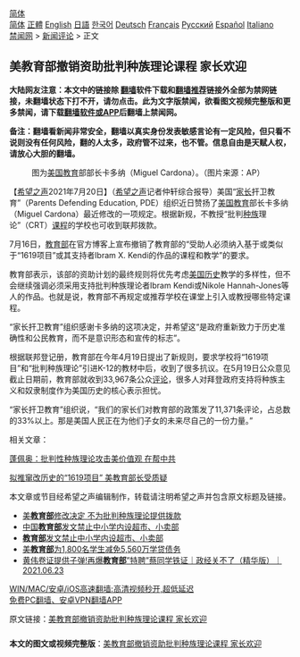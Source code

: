  <!-- 面包屑导航 --> <div class="breadcrumb"><!-- GTranslate: https://gtranslate.io/ -->  <div class="switcher notranslate">  <div class="selected">  <a href="#" onclick="return false;"> 简体</a>  </div>  <div class="option">  <a href="https://www.bannedbook.org" onclick="doGTranslate('zh-CN|zh-CN');jQuery('div.switcher div.selected a').html(jQuery(this).html());return false;" title="简体中文" class="nturl selected"> 简体</a>  <a href="https://www.bannedbook.org/zh-tw/" onclick="doGTranslate('zh-CN|zh-TW');jQuery('div.switcher div.selected a').html(jQuery(this).html());return false;" title="繁體中文" class="nturl"> 正體</a>  <a href="https://www.bannedbook.org/en/" onclick="doGTranslate('zh-CN|en');jQuery('div.switcher div.selected a').html(jQuery(this).html());return false;" title="English" class="nturl"> English</a>  <a href="https://www.bannedbook.org/ja/" onclick="doGTranslate('zh-CN|ja');jQuery('div.switcher div.selected a').html(jQuery(this).html());return false;" title="日本語" class="nturl"> 日語</a>  <a href="https://www.bannedbook.org/ko/" onclick="doGTranslate('zh-CN|ko');jQuery('div.switcher div.selected a').html(jQuery(this).html());return false;" title="한국어" class="nturl"> 한국어</a>  <a href="https://www.bannedbook.org/de/" onclick="doGTranslate('zh-CN|de');jQuery('div.switcher div.selected a').html(jQuery(this).html());return false;" title="Deutsch" class="nturl"> Deutsch</a>  <a href="https://www.bannedbook.org/fr/" onclick="doGTranslate('zh-CN|fr');jQuery('div.switcher div.selected a').html(jQuery(this).html());return false;" title="Français" class="nturl"> Français</a>  <a href="https://www.bannedbook.org/ru/" onclick="doGTranslate('zh-CN|ru');jQuery('div.switcher div.selected a').html(jQuery(this).html());return false;" title="Русский" class="nturl"> Русский</a>  <a href="https://www.bannedbook.org/es/" onclick="doGTranslate('zh-CN|es');jQuery('div.switcher div.selected a').html(jQuery(this).html());return false;" title="Español" class="nturl"> Español</a>  <a href="https://www.bannedbook.org/it/" onclick="doGTranslate('zh-CN|it');jQuery('div.switcher div.selected a').html(jQuery(this).html());return false;" title="Italiano" class="nturl"> Italiano</a>  </div>  </div>      <div class='breadcrumb-sub'><!-- Breadcrumb NavXT 6.3.0 --> <a href="https://www.bannedbook.org/" class="home">禁闻网</a> &gt; <a href="https://www.bannedbook.org/bnews/comments/" class="category">新闻评论</a> &gt; 正文</div></div><h2>美教育部撤销资助批判种族理论课程 家长欢迎</h2> <p class="notice"><b>大陆网友注意：本文中的链接除 <a href="https://github.com/bannedbook/fanqiang" >翻墙</a>软件下载和<a href="https://github.com/killgcd/justmysocks/blob/master/README.md">翻墙推荐</a>链接外全部为禁网链接，未翻墙状态下打不开，请勿点击。此为文字版禁闻，欲看图文视频完整版和更多禁闻，请下载<a href="https://github.com/bannedbook/fanqiang">翻墙软件或APP</a>后翻墙上禁闻网。</p><p>备注：翻墙看新闻非常安全，翻墙以真实身份发表敏感言论有一定风险，但只看不说则没有任何风险，翻的人太多，政府管不过来，也不管。信息自由是天赋人权，请放心大胆的翻墙。</b></p>  <div class="entry"> <figure> <p><figcaption>图为<a href="https://www.bannedbook.org/bnews/tag/%e7%be%8e%e5%9b%bd/" class="st_tag internal_tag" rel="tag" title="标签 美国 下的日志">美国</a><a href="https://www.bannedbook.org/bnews/tag/%e6%95%99%e8%82%b2/" class="st_tag internal_tag" rel="tag" title="标签 教育 下的日志">教育</a>部部长卡多纳（Miguel Cardona）。（图片来源：AP）</figcaption></figure> <p>【<span class='wp_keywordlink_affiliate'><a href="https://www.soundofhope.org" title="希望之声" target="_blank">希望之声</a></span>2021年7月20日】（<a href="https://www.bannedbook.org/bnews/tag/%e5%b8%8c%e6%9c%9b%e4%b9%8b%e5%a3%b0/" class="st_tag internal_tag" rel="tag" title="标签 希望之声 下的日志">希望之声</a>记者仲轩综合报导）美国“<a href="https://www.bannedbook.org/bnews/tag/%E5%AE%B6%E9%95%BF/" class="st_tag internal_tag" rel="tag" title="标签 家长 下的日志">家长</a>扞卫教育”（Parents Defending Education, PDE）组织近日赞扬了<a href="https://www.bannedbook.org/bnews/tag/%E7%BE%8E%E5%9B%BD%E6%95%99%E8%82%B2/" class="st_tag internal_tag" rel="tag" title="标签 美国教育 下的日志">美国教育</a>部长卡多纳（Miguel Cardona）最近修改的一项规定。根据新规，不教授“批判<a href="https://www.bannedbook.org/bnews/tag/%E7%A7%8D%E6%97%8F/" class="st_tag internal_tag" rel="tag" title="标签 种族 下的日志">种族</a>理论”（CRT）<a href="https://www.bannedbook.org/bnews/tag/%E8%AF%BE%E7%A8%8B/" class="st_tag internal_tag" rel="tag" title="标签 课程 下的日志">课程</a>的学校也可收到联邦拨款。</p> <p>7月16日，<a href="https://www.bannedbook.org/bnews/tag/%E6%95%99%E8%82%B2%E9%83%A8/" class="st_tag internal_tag" rel="tag" title="标签 教育部 下的日志">教育部</a>在官方博客上宣布撤销了教育部的“受助人必须纳入基于或类似于“1619项目”或其支持者Ibram X. Kendi的作品的课程和教学”的要求。</p> <p>教育部表示，该部的资助计划的最终规则将优先考虑<a href="https://www.bannedbook.org/bnews/tag/%E7%BE%8E%E5%9B%BD%E5%8E%86%E5%8F%B2/" class="st_tag internal_tag" rel="tag" title="标签 美国历史 下的日志">美国历史</a>教学的多样性，但不会继续强调必须采用支持批判种族理论者Ibram Kendi或Nikole Hannah-Jones等人的作品。也就是说，教育部不再规定或推荐学校在课堂上引入或教授哪些特定课程。</p>  <p>“家长扞卫教育”组织感谢卡多纳的这项决定，并希望这“是政府重新致力于历史准确性和公民教育，而不是意识形态和宣传的标志”。</p> <p>根据联邦登记册，教育部在今年4月19日提出了新规则，要求学校将“1619项目”和“批判种族理论”引进K-12的教材中后，收到了很多抗议。在5月19日公众意见截止日期前，教育部就收到33,967条公众<span class='wp_keywordlink_affiliate'><a href="https://www.bannedbook.org/bnews/comments/" title="新闻评论" target="_blank">评论</a></span>，很多人对拜登政府支持将种族主义和奴隶制度作为美国历史的核心表示担忧。</p> <p>“家长扞卫教育”组织说，“我们的家长们对教育部的政策发了11,371条评论，占总数的33%以上。那是美国人民正在为他们子女的未来尽自己的一份力量。”</p>  <p>相关文章：</p> <p><a href="https://www.soundofhope.org/post/522686?lang=b5">蓬佩奥：批判性种族理论攻击美价值观 在帮中共</a></p> <p><a href="https://www.soundofhope.org/post/503006?lang=b5">拟推窜改历史的“1619项目” 美教育部长受质疑</a></p>  <p>本文章或节目经希望之声编辑制作，转载请注明希望之声并包含原文标题及链接。 </p> <ul class='op-related-articles' title='相关阅读'> <li><a href='https://www.bannedbook.org/bnews/taiwannews/20210720/1590866.html' target='_blank'>美<b>教育部</b>修改决定 不为批判种族理论提供拨款</a></li> <li><a href='https://www.bannedbook.org/bnews/baitai/20210719/1589865.html' target='_blank'>中国<b>教育部</b>发文禁止中小学内设超市、小卖部</a></li> <li><a href='https://www.bannedbook.org/bnews/headline/20210719/1589749.html' target='_blank'><b>教育部</b>发文禁止中小学内设超市、小卖部</a></li> <li><a href='https://www.bannedbook.org/bnews/comments/20210711/1584692.html' target='_blank'>美<b>教育部</b>为1,800名学生减免5,560万学贷债务</a></li> <li><a href='https://www.bannedbook.org/bnews/taiwannews/20210628/1575945.html' target='_blank'>黄伟卷证提供子弹!再爆<b>教育部</b>”特聘”蔡同学铁证｜政经关不了（精华版）｜2021.06.23</a></li> </ul> <p class="texttj"> <a href="https://github.com/bannedbook/fanqiang/wiki/V2ray%E6%9C%BA%E5%9C%BA" target="_blank">WIN/MAC/安卓/iOS高速翻墙:高清视频秒开,超低延迟</a><br/> <a href="https://github.com/bannedbook/fanqiang/wiki/%E7%A6%81%E9%97%BB%E7%BD%91%E5%AE%89%E5%8D%93%E7%BF%BB%E5%A2%99%E6%96%B0%E9%97%BBAPP" target="_blank">免费PC翻墙、安卓VPN翻墙APP</a></p><p>原文链接：<a class="src_link"  href="https://www.soundofhope.org/post/527507" target="_blank">美教育部撤销资助批判种族理论课程 家长欢迎</a></p> <a name='sharetosocial'></a>  <div style="margin-bottom:5px;padding-bottom:5px;clear:both"> <div id="archive-pix-1" class="banner-ads"> <!-- AuctionX Display platform tag START --> <div id="26318x728x90x621x_ADSLOT2" clicktrack="%%CLICK_URL_ESC%%"></div> <!-- AuctionX Display platform tag END --> </div> <div id="archive-pix-2" class="banner-ads"> <!-- AuctionX Display platform tag START --> <div id="26315x300x250x621x_ADSLOT2" clicktrack="%%CLICK_URL_ESC%%"></div> <!-- AuctionX Display platform tag END --> </div> </div>  <div id="archive-pix-1" class="banner-ads"> <!-- AuctionX Display platform tag START --> <div id="26318x728x90x621x_ADSLOT3" clicktrack="%%CLICK_URL_ESC%%"></div> <!-- AuctionX Display platform tag END --> </div> <div><b>本文的图文或视频完整版</b>：<a href='https://www.bannedbook.org/bnews/comments/20210721/1591064.html'>美教育部撤销资助批判种族理论课程 家长欢迎</a></div>  </div><!--END ENTRY--> 
